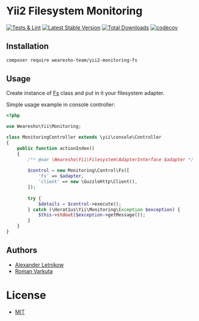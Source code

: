 # Yii2 Filesystem Monitoring
[![Tests & Lint](https://github.com/wearesho-team/yii2-monitoring-fs/actions/workflows/php.yml/badge.svg?branch=master)](https://github.com/wearesho-team/yii2-monitoring-fs/actions/workflows/php.yml)
[![Latest Stable Version](https://poser.pugx.org/wearesho-team/yii2-monitoring-fs/v/stable.png)](https://packagist.org/packages/wearesho-team/yii2-monitoring-fs)
[![Total Downloads](https://poser.pugx.org/wearesho-team/yii2-monitoring-fs/downloads.png)](https://packagist.org/packages/wearesho-team/yii2-monitoring-fs)
[![codecov](https://codecov.io/gh/wearesho-team/yii2-monitoring-fs/branch/master/graph/badge.svg)](https://codecov.io/gh/wearesho-team/yii2-monitoring-fs)

## Installation

```bash
composer require wearesho-team/yii2-monitoring-fs
```

## Usage

Create instance of [Fs](./src/Control/Fs.php) class and put in it your filesystem adapter.

Simple usage example in console controller:

```php
<?php

use Wearesho\Yii\Monitoring;

class MonitoringController extends \yii\console\Controller
{
    public function actionIndex()
    {
        /** @var \Wearesho\Yii\Filesystem\AdapterInterface $adapter */
        
        $control = new Monitoring\Control\Fs([
            'fs' => $adapter,
            'client' => new \GuzzleHttp\Client(),
        ]);
        
        try {
            $details = $control->execute();
        } catch (\Horat1us\Yii\Monitoring\Exception $exception) {
            $this->stdout($exception->getMessage());
        }
    }
}

```

## Authors
- [Alexander Letnikow](mailto:reclamme@gmail.com)
- [Roman Varkuta](mailto:roman.varkuta@gmail.com)

# License
- [MIT](./LICENSE)
